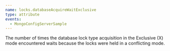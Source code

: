 ```yaml
---
name: locks.databaseAcquireWaitExclusive
type: attribute
events:
  - MongoConfigServerSample
---
```


The number of times the database lock type acquisition in the Exclusive (X) mode encountered waits because the locks were held in a conflicting mode.